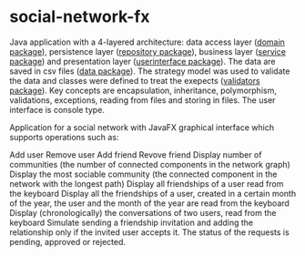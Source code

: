 # social-network-fx

Java application with a 4-layered architecture: data access layer ([domain package]()), persistence layer ([repository package]()), business layer ([service package]()) and presentation layer ([userinterface package]()). The data are saved in csv files ([data package]()). The strategy model was used to validate the data and classes were defined to treat the exepects ([validators package]()). Key concepts are encapsulation, inheritance, polymorphism, validations, exceptions, reading from files and storing in files. The user interface is console type.

Application for a social network with JavaFX graphical interface which supports operations such as:

Add user
Remove user
Add friend
Revove friend
Display number of communities (the number of connected components in the network graph)
Display the most sociable community (the connected component in the network with the longest path)
Display all friendships of a user read from the keyboard
Display all the friendships of a user, created in a certain month of the year, the user and the month of the year are read from the keyboard
Display (chronologically) the conversations of two users, read from the keyboard
Simulate sending a friendship invitation and adding the relationship only if the invited user accepts it. The status of the requests is pending, approved or rejected.
